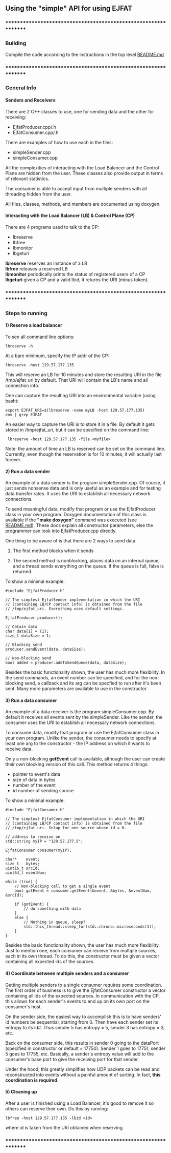 ## Using the "simple" API for using EJFAT

### **************************************************************
### Building

  Compile the code according to the instructions in the top level
  [README.md](../README.md)



### **************************************************************
### General Info

  #### Senders and Receivers

There are 2 C++ classes to use, one for sending data and the other for receiving:

 - EjfatProducer.cpp/.h
 - EjfatConsumer.cpp/.h
 
 
 There are examples of how to use each in the files:
 
  - simpleSender.cpp
  - simpleConsumer.cpp
  
  All the complexities of interacting with the Load Balancer and the Control Plane
  are hidden from the user. These classes also provide output in terms of
  relevant statistics.
  
  The consumer is able to accept input from multiple senders with all threading
  hidden from the user.
  
  All files, classes, methods, and members are documented using doxygen.
  
  #### Interacting with the Load Balancer (LB) & Control Plane (CP)

There are 4 programs used to talk to the CP:

 - lbreserve
 - lbfree
 - lbmonitor
 - lbgeturi
 
 **lbreserve** reserves an instance of a LB  
 **lbfree** releases a reserved LB  
 **lbmonitor** periodically prints the status of registered users of a CP  
 **lbgeturi** given a CP and a valid lbid, it returns the URI (minus token).
 
### **************************************************************
### Steps to running
 
  #### 1) Reserve a load balancer
  
  To see all command line options:

    lbreserve -h  

  At a bare minimum, specify the IP addr of the CP:

    lbreserve -host 129.57.177.135
    
  This will reserve an LB for 10 minutes and store the resulting URI
  in the file /tmp/ejfat_uri by default. That URI will contain the LB's name
  and all connection info. 
    
  One can capture the resulting URI into an environmental variable (using bash):
    
    export EJFAT_URI=$(lbreserve -name myLB -host 129.57.177.135)  
    env | grep EJFAT
 
 An easier way to capture the URI is to store it in a file. By default it
 gets stored in /tmp/ejfat_uri, but it can be specified on the command line:
 
     lbreserve -host 129.57.177.135 -file <myfile>

 
 Note: the amount of time an LB is reserved can be set on the command line.
 Currently, even though the reservation is for 10 minutes, it will actually
 last forever.
 
 #### 2) Run a data sender
 
 An example of a data sender is the program simpleSender.cpp.
 Of course, it just sends nonsense data and is only useful as an example and
 for testing data transfer rates. It uses the URI to establish all necessary
 network connections.
 
 To send meaningful data, modify that program or use the EjfatProducer class
 in your own program. Doxygen documentation of this class is available if the
 **"make doxygen"** command was executed
 (see  [README.md](../README.md#generating-doxygen-documentation)). These
 docs explain all constructor parameters, else the programmer can look
 into EjfatProducer.cpp directly.  
 
 One thing to be aware of is that there are 2 ways to send data:  
 
 1) The first method blocks when it sends
 
 2) The second method is nonblocking, places data on an internal queue,
    and a thread sends everything on the queue. If the queue is full,
    false is returned.
 
 
 
 To show a minimal example:
     
    #include "EjfatProducer.h"
    
    // The simplest EjfatSender implementation in which the URI
    // (containing LB/CP contact info) is obtained from the file
    // /tmp/ejfat_uri. Everything uses default settings.
    
    EjfatProducer producer();
    
    // Obtain data
    char data[1] = {1};
    size_t dataSize = 1;
    
    // Blocking send
    producer.sendEvent(data, dataSize);
    
    // Non-blocking send
    bool added = producer.addToSendQueue(data, dataSize);  
    
    

Besides the basic functionality shown, the user has much more flexibility.
In the send commands, an event number can be specified, and for the non-blocking
send, a callback and its arg can be specfied to run after it's been sent. Many
more parameters are available to use in the constructor.  

        
#### 3) Run a data consumer
 
An example of a data receiver is the program simpleConsumer.cpp.
By default it receives all events sent by the simpleSender. Like the sender,
the consumer uses the URI to establish all necessary network connections.

 
To consume data, modify that program or use the EjfatConsumer class
in your own program. Unlike the sender, the consumer needs to specify at least
one arg to the constructor - the IP address on which it wants to receive data.  


Only a non-blocking **getEvent** call is available, although the user can create
their own blocking version of this call. This method returns 4 things:

 - pointer to event's data
 - size of data in bytes
 - number of the event
 - id number of sending source

 
To show a minimal example:
    
    #include "EjfatConsumer.h"
    
    // The simplest EjfatConsumer implementation in which the URI
    // (containing LB/CP contact info) is obtained from the file
    // /tmp/ejfat_uri. Setup for one source whose id = 0.
    
    // address to receive on
    std::string myIP = "129.57.177.5";
    
    EjfatConsumer consumer(myIP);
    
    char*    event;
    size_t   bytes;
    uint16_t srcId;
    uint64_t eventNum;
    
    while (true) {
        // Non-blocking call to get a single event
        bool gotEvent = consumer.getEvent(&event, &bytes, &eventNum, &srcId);
    
        if (gotEvent) {
            // do something with data
        }
        else {
            // Nothing in queue, sleep?
            std::this_thread::sleep_for(std::chrono::microseconds(1));
        }
    }
   
Besides the basic functionality shown, the user has much more flexibility.
Just to mention one, each consumer can receive from multiple sources, each
in its own thread. To do this, the constructor must be given a vector containing
all expected ids of the sources.  


#### 4) Coordinate between multiple senders and a consumer

Getting multiple senders to a single consumer requires some coordination.
The first order of business is to give the EjfatConsumer constructor a
vector containing all ids of the expected sources. In communication
with the CP, this allows for each sender's events to end up on its own
port on the consumer's host.

On the sender side, the easiest way to accomplish this is to have senders'
id numbers be sequential, starting from 0. Then have each sender set its
entropy to its id#. Thus sender 5 has entropy = 5, sender 3 has entropy = 3,
etc.

Back on the consumer side, this results in sender 0 going to the dataPort
(specified in constructor or default = 17750). Sender 1 goes to 17751,
sender 5 goes to 17755, etc. Basically, a sender's entropy value will add
to the consumer's base port to give the receiving port for that sender.

Under the hood, this greatly simplifies how UDP packets can be read and
reconstructed into events without a painful amount of sorting. In fact,
**this coordination is required**.


#### 5) Cleaning up

After a user is finished using a Load Balancer, it's good to remove it
so others can reserve their own. Do this by running:

    lbfree -host 129.57.177.135 -lbid <id>
    
where id is taken from the URI obtained when reserving.


### **************************************************************
